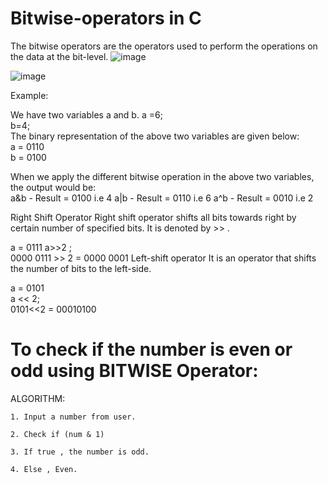 # Bitwise-operators in C 

The bitwise operators are the operators used to perform the operations on the data at the bit-level.
![image](https://user-images.githubusercontent.com/125941580/230758308-4a45ca35-e5a1-4e8a-8b63-5319a564d1df.png)

![image](https://user-images.githubusercontent.com/125941580/230758377-742b6bc5-3945-4054-afb7-c6a302e529f5.png)

Example:

We have two variables a and b. 
a =6;  
b=4;  
The binary representation of the above two variables are given below:  
a = 0110  
b = 0100  

When we apply the different bitwise operation in the above two variables, the output would be:  
a&b -  Result = 0100  i.e 4 
a|b -  Result = 0110  i.e 6 
a^b -  Result = 0010  i.e 2 

Right Shift Operator
Right shift operator shifts all bits towards right by certain number of specified bits. It is denoted by >> .

a = 0111
a>>2 ;  
0000 0111 >> 2 = 0000 0001 
Left-shift operator
It is an operator that shifts the number of bits to the left-side.

a = 0101  
a << 2;  
0101<<2 = 00010100 

# To check if the number is even or odd using BITWISE Operator:
 ALGORITHM:
 
    1. Input a number from user.
    
    2. Check if (num & 1)
    
    3. If true , the number is odd.
    
    4. Else , Even.
